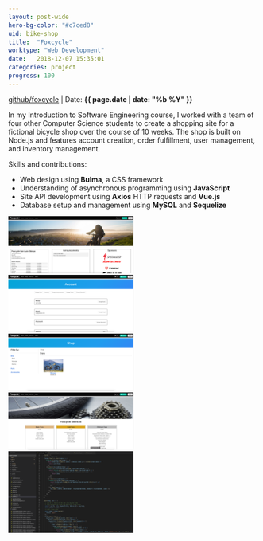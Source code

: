 ```yaml
---
layout: post-wide
hero-bg-color: "#c7ced8"
uid: bike-shop
title:  "Foxcycle"
worktype: "Web Development"
date:   2018-12-07 15:35:01
categories: project
progress: 100
---
```


<p class="meta">
  <a href="https://github.com/gmonteir/foxcycle">github/foxcycle</a> | Date: <strong>{{ page.date | date: "%b %Y" }}</strong>
</p>
  In my Introduction to Software Engineering course, I worked with a team of four other Computer Science students to create a shopping site for a fictional bicycle shop over the course of 10 weeks. The shop is built on Node.js and features account creation, order fulfillment, user management, and inventory management.
<p>
	
</p>

<div class="skills">
<p>Skills and contributions:</p>
<ul>
  <li>Web design using <b>Bulma</b>, a CSS framework</li>
  <li>Understanding of asynchronous programming using <b>JavaScript</b></li>
  <li>Site API development using <b>Axios</b> HTTP requests and <b>Vue.js</b></li>
  <li>Database setup and management using <b>MySQL</b> and <b>Sequelize</b></li>
</ul>
</div>

<div class="showcase">
  <img style="width:50%" src="/images/portfolio/bike-shop/1.png" alt="">
  <img style="width:50%" src="/images/portfolio/bike-shop/2.png" alt="">
  <img style="width:50%" src="/images/portfolio/bike-shop/3.png" alt="">
  <img style="width:50%" src="/images/portfolio/bike-shop/4.png" alt="">
  <img style="width:50%" src="/images/portfolio/bike-shop/5.png" alt="">
</div>
